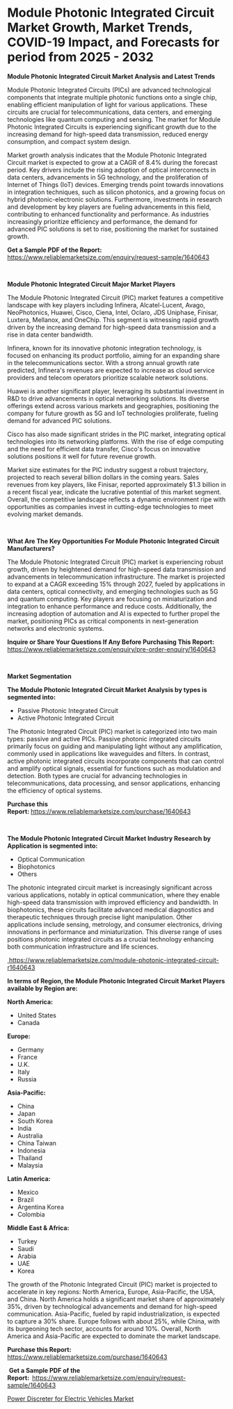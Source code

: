 <p><h1>Module Photonic Integrated Circuit Market Growth, Market Trends, COVID-19 Impact, and Forecasts for period from 2025 - 2032</h1></p><p><strong>Module Photonic Integrated Circuit Market Analysis and Latest Trends</strong></p>
<p><p>Module Photonic Integrated Circuits (PICs) are advanced technological components that integrate multiple photonic functions onto a single chip, enabling efficient manipulation of light for various applications. These circuits are crucial for telecommunications, data centers, and emerging technologies like quantum computing and sensing. The market for Module Photonic Integrated Circuits is experiencing significant growth due to the increasing demand for high-speed data transmission, reduced energy consumption, and compact system design.</p><p>Market growth analysis indicates that the Module Photonic Integrated Circuit market is expected to grow at a CAGR of 8.4% during the forecast period. Key drivers include the rising adoption of optical interconnects in data centers, advancements in 5G technology, and the proliferation of Internet of Things (IoT) devices. Emerging trends point towards innovations in integration techniques, such as silicon photonics, and a growing focus on hybrid photonic-electronic solutions. Furthermore, investments in research and development by key players are fueling advancements in this field, contributing to enhanced functionality and performance. As industries increasingly prioritize efficiency and performance, the demand for advanced PIC solutions is set to rise, positioning the market for sustained growth.</p></p>
<p><strong>Get a Sample PDF of the Report:&nbsp;</strong> <a href="https://www.reliablemarketsize.com/enquiry/request-sample/1640643?utm_campaign=3205&utm_medium=2&utm_source=Github&utm_content=ia&utm_term=23032025&utm_id=module-photonic-integrated-circuit">https://www.reliablemarketsize.com/enquiry/request-sample/1640643</a></p>
<p>&nbsp;</p>
<p><strong>Module Photonic Integrated Circuit Major Market Players</strong></p>
<p><p>The Module Photonic Integrated Circuit (PIC) market features a competitive landscape with key players including Infinera, Alcatel-Lucent, Avago, NeoPhotonics, Huawei, Cisco, Ciena, Intel, Oclaro, JDS Uniphase, Finisar, Luxtera, Mellanox, and OneChip. This segment is witnessing rapid growth driven by the increasing demand for high-speed data transmission and a rise in data center bandwidth.</p><p>Infinera, known for its innovative photonic integration technology, is focused on enhancing its product portfolio, aiming for an expanding share in the telecommunications sector. With a strong annual growth rate predicted, Infinera's revenues are expected to increase as cloud service providers and telecom operators prioritize scalable network solutions.</p><p>Huawei is another significant player, leveraging its substantial investment in R&D to drive advancements in optical networking solutions. Its diverse offerings extend across various markets and geographies, positioning the company for future growth as 5G and IoT technologies proliferate, fueling demand for advanced PIC solutions.</p><p>Cisco has also made significant strides in the PIC market, integrating optical technologies into its networking platforms. With the rise of edge computing and the need for efficient data transfer, Cisco's focus on innovative solutions positions it well for future revenue growth.</p><p>Market size estimates for the PIC industry suggest a robust trajectory, projected to reach several billion dollars in the coming years. Sales revenues from key players, like Finisar, reported approximately $1.3 billion in a recent fiscal year, indicate the lucrative potential of this market segment. Overall, the competitive landscape reflects a dynamic environment ripe with opportunities as companies invest in cutting-edge technologies to meet evolving market demands.</p></p>
<p>&nbsp;</p>
<p><strong>What Are The Key Opportunities For Module Photonic Integrated Circuit Manufacturers?</strong></p>
<p><p>The Module Photonic Integrated Circuit (PIC) market is experiencing robust growth, driven by heightened demand for high-speed data transmission and advancements in telecommunication infrastructure. The market is projected to expand at a CAGR exceeding 15% through 2027, fueled by applications in data centers, optical connectivity, and emerging technologies such as 5G and quantum computing. Key players are focusing on miniaturization and integration to enhance performance and reduce costs. Additionally, the increasing adoption of automation and AI is expected to further propel the market, positioning PICs as critical components in next-generation networks and electronic systems.</p></p>
<p><strong>Inquire or Share Your Questions If Any Before Purchasing This Report:</strong> <a href="https://www.reliablemarketsize.com/enquiry/pre-order-enquiry/1640643?utm_campaign=3205&utm_medium=2&utm_source=Github&utm_content=ia&utm_term=23032025&utm_id=module-photonic-integrated-circuit">https://www.reliablemarketsize.com/enquiry/pre-order-enquiry/1640643</a></p>
<p>&nbsp;</p>
<p><strong>Market Segmentation</strong></p>
<p><strong>The Module Photonic Integrated Circuit Market Analysis by types is segmented into:</strong></p>
<p><ul><li>Passive Photonic Integrated Circuit</li><li>Active Photonic Integrated Circuit</li></ul></p>
<p><p>The Photonic Integrated Circuit (PIC) market is categorized into two main types: passive and active PICs. Passive photonic integrated circuits primarily focus on guiding and manipulating light without any amplification, commonly used in applications like waveguides and filters. In contrast, active photonic integrated circuits incorporate components that can control and amplify optical signals, essential for functions such as modulation and detection. Both types are crucial for advancing technologies in telecommunications, data processing, and sensor applications, enhancing the efficiency of optical systems.</p></p>
<p><strong>Purchase this Report:&nbsp;</strong><a href="https://www.reliablemarketsize.com/purchase/1640643?utm_campaign=3205&utm_medium=2&utm_source=Github&utm_content=ia&utm_term=23032025&utm_id=module-photonic-integrated-circuit">https://www.reliablemarketsize.com/purchase/1640643</a></p>
<p>&nbsp;</p>
<p><strong>The Module Photonic Integrated Circuit Market Industry Research by Application is segmented into:</strong></p>
<p><ul><li>Optical Communication</li><li>Biophotonics</li><li>Others</li></ul></p>
<p><p>The photonic integrated circuit market is increasingly significant across various applications, notably in optical communication, where they enable high-speed data transmission with improved efficiency and bandwidth. In biophotonics, these circuits facilitate advanced medical diagnostics and therapeutic techniques through precise light manipulation. Other applications include sensing, metrology, and consumer electronics, driving innovations in performance and miniaturization. This diverse range of uses positions photonic integrated circuits as a crucial technology enhancing both communication infrastructure and life sciences.</p></p>
<p><a href="https://www.reliablemarketsize.com/module-photonic-integrated-circuit-r1640643?utm_campaign=3205&utm_medium=2&utm_source=Github&utm_content=ia&utm_term=23032025&utm_id=module-photonic-integrated-circuit">&nbsp;https://www.reliablemarketsize.com/module-photonic-integrated-circuit-r1640643</a></p>
<p><strong>In terms of Region, the Module Photonic Integrated Circuit Market Players available by Region are:</strong></p>
<p>
    <p> <strong> North America: </strong>
        <ul>
            <li>United States</li>
            <li>Canada</li>
        </ul>
        </p> 
    <p> <strong> Europe: </strong>
        <ul>
            <li>Germany</li>
            <li>France</li>
            <li>U.K.</li>
            <li>Italy</li>
            <li>Russia</li>
        </ul>
        </p> 
    <p> <strong> Asia-Pacific: </strong>
        <ul>
            <li>China</li>
            <li>Japan</li>
            <li>South Korea</li>
            <li>India</li>
            <li>Australia</li>
            <li>China Taiwan</li>
            <li>Indonesia</li>
            <li>Thailand</li>
            <li>Malaysia</li>
        </ul>
        </p> 
    <p> <strong> Latin America: </strong>
        <ul>
            <li>Mexico</li>
            <li>Brazil</li>
            <li>Argentina Korea</li>
            <li>Colombia</li>
        </ul>
        </p> 
    <p> <strong> Middle East & Africa: </strong>
        <ul>
            <li>Turkey</li>
            <li>Saudi</li>
            <li>Arabia</li>
            <li>UAE</li>
            <li>Korea</li>
        </ul>
    </p>
    </p>
<p><p>The growth of the Photonic Integrated Circuit (PIC) market is projected to accelerate in key regions: North America, Europe, Asia-Pacific, the USA, and China. North America holds a significant market share of approximately 35%, driven by technological advancements and demand for high-speed communication. Asia-Pacific, fueled by rapid industrialization, is expected to capture a 30% share. Europe follows with about 25%, while China, with its burgeoning tech sector, accounts for around 10%. Overall, North America and Asia-Pacific are expected to dominate the market landscape.</p></p>
<p><strong>Purchase this Report: </strong><a href="https://www.reliablemarketsize.com/purchase/1640643?utm_campaign=3205&utm_medium=2&utm_source=Github&utm_content=ia&utm_term=23032025&utm_id=module-photonic-integrated-circuit">https://www.reliablemarketsize.com/purchase/1640643</a></p>
<p>&nbsp;<strong>Get a Sample PDF of the Report:&nbsp;&nbsp;</strong><a href="https://www.reliablemarketsize.com/enquiry/request-sample/1640643?utm_campaign=3205&utm_medium=2&utm_source=Github&utm_content=ia&utm_term=23032025&utm_id=module-photonic-integrated-circuit">https://www.reliablemarketsize.com/enquiry/request-sample/1640643</a></p>
<p><strong></strong></p>
<p><p><a href="https://github.com/donkalucine10/Market-Research-Report-List-1/blob/main/power-discreter-for-electric-vehicles-market.md?utm_campaign=3205&utm_medium=2&utm_source=Github&utm_content=ia&utm_term=23032025&utm_id=module-photonic-integrated-circuit">Power Discreter for Electric Vehicles Market</a></p></p>
